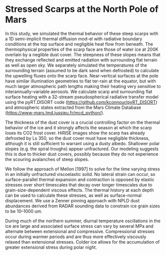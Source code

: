 # Stressed Scarps at the North Pole of Mars

In this study, we simulated the thermal behavior of these steep scarps with a 1D semi-implicit thermal diffusion mod-el with radiative boundary conditions at the top surface and negligible heat flow from beneath. The thermophysical properties of the scarp face are those of water ice at 200K overlain by a neglible dust cover. The steepness of these slopes means that they exchange reflected and emitted radiation with surrounding flat terrain as well as open sky. We separately simulated the temperatures of the surrounding terrain (assumed to be dark sand when defrosted) to calculate the upwelling fluxes onto the scarp face. Near-vertical surfaces at the pole have similar illumination geometries to flat ter-rain at the equator, but with much larger atmospheric path lengths making their heating very sensitive to interannually-variable aerosols. We calculate scarp and surrounding flat surface heating with a 32-stream pseudospherical radiative transfer model using the pyRT.DISORT code (https://github.com/kconnour/pyRT_DISORT) and atmospheric states extracted from the Mars Climate Database (https://www-mars.lmd.jussieu.fr/mcd_python/).

The thickness of the dust cover is a crucial controlling factor on the thermal behavior of the ice and it strongly affects the season at which the scarp loses its CO2 frost cover. HiRISE images show the scarp has already defrosted by Ls 350, so the dust cover must have negligible thickness, although it is still sufficient to warrant using a dusty albedo. Shallower polar slopes (e.g. the spiral troughs) appear unfractured. Our modeling suggests this is due to thicker dust covers, possibly because they do not experience the scouring avalanches of steep slopes. 

We follow the approach of Mellon [1997] to solve for the time varying stress in an initially unfractured viscoelastic solid. No lateral strain can occur, so surface-parallel thermal expansion and contraction is opposed by elastic stresses over short timescales that decay over longer timescales due to grain-size-dependent viscous effects. The thermal history at each depth can be used to calculate these stresses, as well as surface-normal displacement. We use a Zenner pinning approach with NPLD dust abundances derived from RADAR sounding data to constrain ice grain sizes to be 10–1000 um.

During much of the northern summer, diurnal temperature oscillations in the ice are large and associated surface stress can vary by several MPa and alternate between extensional and compressive. Compressional stresses occur during warmer periods and are thus more effectively viscously relaxed than extensional stresses. Colder ice allows for the accumulation of greater extensional stress during polar night.

